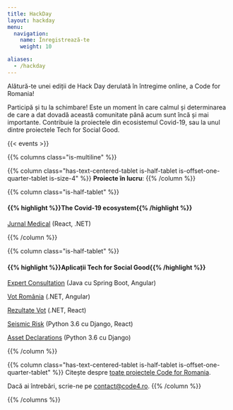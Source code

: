 ```yaml
---
title: HackDay
layout: hackday
menu:
  navigation:
    name: Înregistrează-te
    weight: 10

aliases:
  - /hackday
---
```


Alătură-te unei ediții de Hack Day derulată în întregime online, a Code for Romania!

Participă și tu la schimbare! Este un moment în care calmul și determinarea de care a dat dovadă această comunitate până acum sunt încă și mai importante. Contribuie la proiectele din ecosistemul Covid-19, sau la unul dintre proiectele Tech for Social Good. 

{{< events >}}

{{% columns class="is-multiline" %}}

{{% column class="has-text-centered-tablet is-half-tablet is-offset-one-quarter-tablet is-size-4" %}}
**Proiecte în lucru**:
{{% /column %}}

{{% column class="is-half-tablet" %}}
#### {{% highlight %}}The Covid-19 ecosystem{{% /highlight %}}

[Jurnal Medical](https://github.com/code4romania/stam-acasa/projects/1) (React, .NET)

{{% /column %}}

{{% column class="is-half-tablet" %}}
#### {{% highlight %}}Aplicații Tech for Social Good{{% /highlight %}}

[Expert Consultation](https://github.com/orgs/code4romania/projects/15) (Java cu Spring Boot, Angular)

[Vot România](https://github.com/orgs/code4romania/projects/25) (.NET, Angular)

[Rezultate Vot](https://github.com/orgs/code4romania/projects/18) (.NET, React)

[Seismic Risk](https://github.com/orgs/code4romania/projects/16) (Python 3.6 cu Django, React)

[Asset Declarations](https://github.com/orgs/code4romania/projects/10) (Python 3.6 cu Django)

{{% /column %}}

{{% column class="has-text-centered-tablet is-half-tablet is-offset-one-quarter-tablet" %}}
Citește despre [toate proiectele Code for Romania](https://bit.ly/2SREoGf).

Dacă ai întrebări, scrie-ne pe [contact@code4.ro](mailto:contact@code4.ro).
{{% /column %}}

{{% /columns %}}
